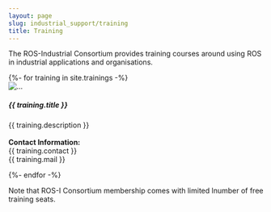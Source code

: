 ```yaml
---
layout: page
slug: industrial_support/training
title: Training
---
```


The ROS-Industrial Consortium provides training courses around using ROS in industrial applications and organisations. 

<div class="row align-items-stretch gy-4">
    {%- for training in site.trainings -%}
    <div class="col-xs-12 col-lg-4 col-sm-12 d-flex align-items-stretch">
    <div class="card" style="width:100%;">
        <img src="../../{{ training.image }}" class="card-img-top" alt="..."/>
        <div class="card-body">
            <h5 class="card-title">{{ training.title }}</h5>
            <p class="card-text">
            {{ training.description }}<br><br>
            <b>Contact Information:</b><br>
            {{ training.contact }}<br>
            {{ training.mail }}<br>
            </p>
        </div>
    </div>
    </div>
    {%- endfor -%}
</div>

Note that ROS-I Consortium membership comes with limited lnumber of free training seats.